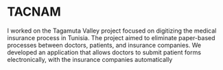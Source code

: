 # TACNAM
I worked on the Tagamuta Valley project focused on digitizing the medical insurance process in Tunisia. The project aimed to eliminate paper-based processes between doctors, patients, and insurance companies. We developed an application that allows doctors to submit patient forms electronically, with the insurance companies automatically 
